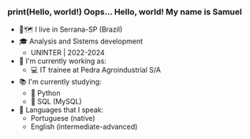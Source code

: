 ### print(Hello, world!) Oops... Hello, world! My name is Samuel 

- 📍🗺️ I live in Serrana-SP (Brazil)
- 🎓 Analysis and Sistems development
    * UNINTER | 2022-2024
- 💼 I'm currently working as:
    * 💻 IT trainee at Pedra Agroindustrial S/A
- 📚 I'm currently studying:
    * 🐍 Python
    * 🐬 SQL (MySQL)
- 💬 Languages that I speak:
    * Portuguese (native)
    * English (intermediate-advanced)
